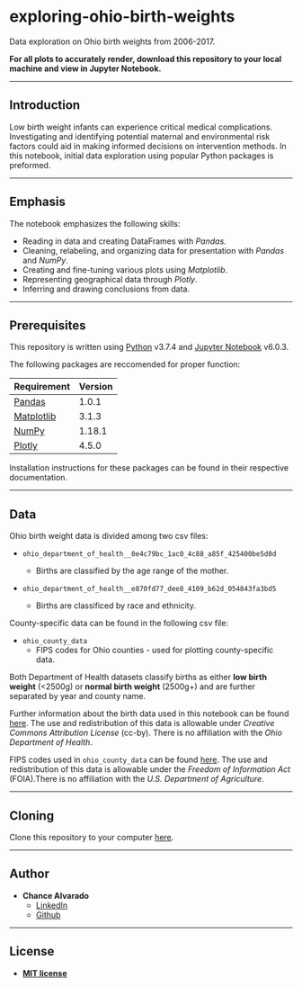 # exploring-ohio-birth-weights

Data exploration on Ohio birth weights from 2006-2017.

**For all plots to accurately render, download this repository to your local machine and view in Jupyter Notebook.**

---

## Introduction

Low birth weight infants can experience critical medical complications. Investigating and identifying potential maternal and environmental risk factors could aid in making informed decisions on intervention methods. In this notebook, initial data exploration using popular Python packages is preformed.

---

## Emphasis

The notebook emphasizes the following skills:
  * Reading in data and creating DataFrames with _Pandas_.
  * Cleaning, relabeling, and organizing data for presentation with _Pandas_ and _NumPy_.
  * Creating and fine-tuning various plots using _Matplotlib_.
  * Representing geographical data through _Plotly_.
  * Inferring and drawing conclusions from data.

---

## Prerequisites

This repository is written using [Python](https://www.python.org/) v3.7.4 and [Jupyter Notebook](https://jupyter-notebook.readthedocs.io/) v6.0.3. 

The following packages are reccomended for proper function:

Requirement | Version
------------|--------
[Pandas](https://pandas.pydata.org/) | 1.0.1
[Matplotlib](https://matplotlib.org/) | 3.1.3
[NumPy](https://numpy.org/) | 1.18.1
[Plotly](https://plotly.com/python/getting-started/) | 4.5.0

Installation instructions for these packages can be found in their respective documentation.

---

## Data

 Ohio birth weight data is divided among two csv files:

- `ohio_department_of_health__0e4c79bc_1ac0_4c88_a85f_425400be5d0d`
  - Births are classified by the age range of the mother.
  
- `ohio_department_of_health__e870fd77_dee8_4109_b62d_054843fa3bd5`
  - Births are classificed by race and ethnicity. 

County-specific data can be found in the following csv file:

- `ohio_county_data`
  - FIPS codes for Ohio counties - used for plotting county-specific data. 
  
Both Department of Health datasets classify births as either **low birth weight** (<2500g) or **normal birth weight** (2500g+) and are further separated by year and county name.

Further information about the birth data used in this notebook can be found [here](https://discovery.smartcolumbusos.com/?q=health). The use and redistribution of this data is allowable under _Creative Commons Attribution License_ (cc-by). There is no affiliation with the _Ohio Department of Health_.

FIPS codes used in `ohio_county_data` can be found [here](https://www.nrcs.usda.gov/wps/portal/nrcs/detail/national/home/?cid=nrcs143_013697). The use and redistribution of this data is allowable under the _Freedom of Information Act_ (FOIA).There is no affiliation with the _U.S. Department of Agriculture_.

---

## Cloning

Clone this repository to your computer [here](https://github.com/chalvarado96/exploring-ohio-birth-weights/).

---

## Author

- **Chance Alvarado** 
    - [LinkedIn](https://www.linkedin.com/in/chance-alvarado/)
    - [Github](https://github.com/chalvarado96/)

---    

## License

- **[MIT license](http://opensource.org/licenses/mit-license.php)**
